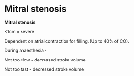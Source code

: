 ---
---
# Mitral stenosis

**Mitral stenosis**

&lt;1cm = severe

Dependent on atrial contraction for filling. (Up to 40% of CO).

During anaesthesia -

Not too slow - decreased stroke volume

Not too fast - decreased stroke volume

